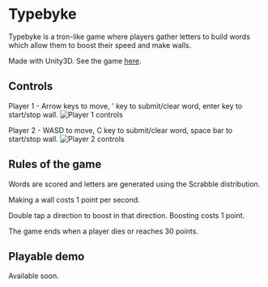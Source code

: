 # Typebyke

Typebyke is a tron-like game where players gather letters to build words which allow them to boost their speed and make walls.

Made with Unity3D. See the game [here](https://www.youtube.com/watch?v=Rmqah9-04WE).

## Controls
Player 1 - Arrow keys to move, ' key to submit/clear word, enter key to start/stop wall.
![Player 1 controls]("https://raw.githubusercontent.com/jminjie/typebike/master/keyboard-layout-2.png")

Player 2 - WASD to move, C key to submit/clear word, space bar to start/stop wall.
![Player 2 controls]("https://raw.githubusercontent.com/jminjie/typebike/master/keyboard-layout.png")
## Rules of the game
Words are scored and letters are generated using the Scrabble distribution.

Making a wall costs 1 point per second.

Double tap a direction to boost in that direction. Boosting costs 1 point.

The game ends when a player dies or reaches 30 points.
## Playable demo
Available soon.
